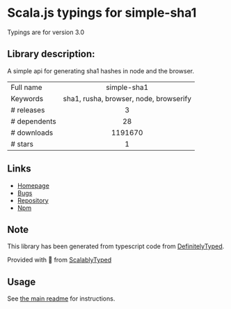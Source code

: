 
# Scala.js typings for simple-sha1

Typings are for version 3.0

## Library description:
A simple api for generating sha1 hashes in node and the browser.

|                    |                 |
| ------------------ | :-------------: |
| Full name          | simple-sha1 |
| Keywords           | sha1, rusha, browser, node, browserify |
| # releases         | 3 |
| # dependents       | 28 |
| # downloads        | 1191670 |
| # stars            | 1 |

## Links
- [Homepage](https://github.com/michaelrhodes/simple-sha1)
- [Bugs](https://github.com/michaelrhodes/simple-sha1/issues)
- [Repository](https://github.com/michaelrhodes/simple-sha1)
- [Npm](https://www.npmjs.com/package/simple-sha1)
    


## Note
This library has been generated from typescript code from [DefinitelyTyped](https://definitelytyped.org).

Provided with :purple_heart: from [ScalablyTyped](https://github.com/oyvindberg/ScalablyTyped)

## Usage
See [the main readme](../../readme.md) for instructions.


